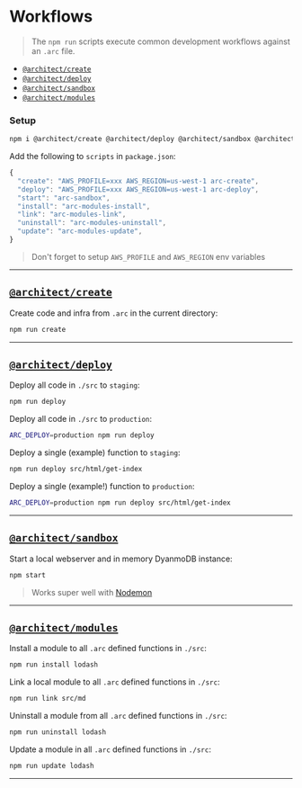 # Workflows

> The `npm run` scripts execute common development workflows against an `.arc` file.

- <a href=#arc-create>`@architect/create`</a>
- <a href=#arc-deploy>`@architect/deploy`</a>
- <a href=#arc-sandbox>`@architect/sandbox`</a>
- <a href=#arc-modules>`@architect/modules`</a>

### Setup

```bash
npm i @architect/create @architect/deploy @architect/sandbox @architect/modules --save-dev
```

Add the following to `scripts` in `package.json`:

```javascript
{
  "create": "AWS_PROFILE=xxx AWS_REGION=us-west-1 arc-create",
  "deploy": "AWS_PROFILE=xxx AWS_REGION=us-west-1 arc-deploy",
  "start": "arc-sandbox",
  "install": "arc-modules-install",
  "link": "arc-modules-link",
  "uninstall": "arc-modules-uninstall",
  "update": "arc-modules-update",
}
```

> Don't forget to setup `AWS_PROFILE` and `AWS_REGION` env variables

---

## <a href=#arc-create id=arc-create>`@architect/create`</a>

Create code and infra from `.arc` in the current directory:

```bash
npm run create
```

---

## <a href=#arc-deploy id=arc-deploy>`@architect/deploy`</a>

Deploy all code in `./src` to `staging`:

```bash
npm run deploy
```

Deploy all code in `./src` to `production`:

```bash
ARC_DEPLOY=production npm run deploy
```

Deploy a single (example) function to `staging`:

```bash
npm run deploy src/html/get-index
```

Deploy a single (example!) function to `production`:

```bash
ARC_DEPLOY=production npm run deploy src/html/get-index
```

---

## <a href=#arc-sandbox id=arc-sandbox>`@architect/sandbox`</a>

Start a local webserver and in memory DyanmoDB instance:

```bash
npm start
```

> Works super well with [Nodemon](https://nodemon.io)

---

## <a href=#arc-modules id=arc-modules>`@architect/modules`</a>

Install a module to all `.arc` defined functions in `./src`:

```bash
npm run install lodash
```

Link a local module to all `.arc` defined functions in `./src`:

```bash
npm run link src/md
```

Uninstall a module from all `.arc` defined functions in `./src`:

```bash
npm run uninstall lodash
```

Update a module in all `.arc` defined functions in `./src`:

```bash
npm run update lodash
```

---
